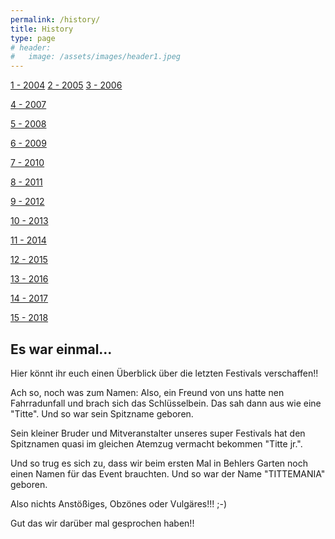 ```yaml
---
permalink: /history/
title: History
type: page
# header:
#   image: /assets/images/header1.jpeg
---
```


[1 - 2004](/history/2004) 
[2 - 2005](/history/2005)
[3 - 2006](/history/2006)

[4 - 2007](/history/2007)

[5 - 2008](/history/2008)

[6 - 2009](/history/2009)

[7 - 2010](/history/2010)

[8 - 2011](/history/2011)

[9 - 2012](/history/2012)

[10 - 2013](/history/2013)

[11 - 2014](/history/2014)

[12 - 2015](/history/2015)

[13 - 2016](/history/2016)

[14 - 2017](/history/2017)

[15 - 2018](/history/2018)

## Es war einmal...

Hier könnt ihr euch einen Überblick über die letzten Festivals verschaffen!!

Ach so, noch was zum Namen:
Also, ein Freund von uns hatte nen Fahrradunfall und brach sich das Schlüsselbein. Das sah dann aus wie eine "Titte". Und so war sein Spitzname geboren.

Sein kleiner Bruder und Mitveranstalter unseres super Festivals hat den Spitznamen quasi im gleichen Atemzug vermacht bekommen "Titte jr.".

Und so trug es sich zu, dass wir beim ersten Mal in Behlers Garten noch einen Namen für das Event brauchten. Und so war der Name "TITTEMANIA" geboren.

Also nichts Anstößiges, Obzönes oder Vulgäres!!! ;-)

Gut das wir darüber mal gesprochen haben!!

